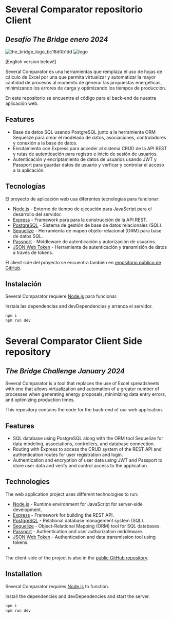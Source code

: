 # Several Comparator repositorio Client
## _Desafío The Bridge enero 2024_
![the_bridge_logo_bc18d0b1dd](https://github.com/Desafio-TheBridge-Grupo3/Fullstack-CLIENT/assets/144235263/83cad58a-e76a-4216-a3df-9650939b80f1)
![logo](https://github.com/Desafio-TheBridge-Grupo3/Fullstack-CLIENT/assets/144235263/31a86c3a-d185-4f87-a59c-b670e67f8458)


[English version below!]

Several Comparator es una herramientas que remplaza el uso de hojas de cálculo de Excel por una que permita virtualizar y automatizar la mayor cantidad de procesos al momento de generar las propuestas energéticas, minimizando los errores de carga y optimizando los tiempos de producción.

En este repositorio se encuentra el código para el back-end de nuestra aplicación web. 

## Features

- Base de datos SQL usando PostgreSQL junto a la herramienta ORM Sequelize para crear el modelado de datos, asociaciones, controladores y conexión a la base de datos.
- Enrutamiento con Express para acceder al sistema CRUD de la API REST y rutas de autenticación para registro e inicio de sesión de usuarios.
- Autenticación y encriptamiento de datos de usuarios usando JWT y Passport para guardar datos de usuario y verficar y controlar el acceso a la aplicación.

## Tecnologías

El proyecto de aplicación web usa diferentes tecnologías para funcionar:

- [Node.js](https://nodejs.org/en) - Entorno de tiempo de ejecución para JavaScript para el desarrollo del servidor. 
- [Express](https://expressjs.com/) - Framework para para la construcción de la API REST.
- [PostgreSQL](https://www.postgresql.org/) - Sistema de gestión de base de datos relacionales (SQL).
- [Sequelize](https://sequelize.org/) - Herramienta de mapeo objeto-relacional (ORM) para base de datos SQL.
- [Passport](https://www.passportjs.org/) - Middleware de autenticación y autorización de usuarios.
- [JSON Web Token](https://jwt.io/) - Herramienta de autenticación y transmisión de datos a través de tokens.

El client side del proyecto se encuentra también en [repositorio público de GitHub]([https://github.com/Desafio-TheBridge-Grupo3/Fullstack-CLIENT).

## Instalación

Several Comparator requiere [Node.js](https://nodejs.org/) para funcionar.

Instala las dependencias and devDependencies y arranca el servidor.

```sh
npm i
npm run dev
```

# Several Comparator Client Side repository
## _The Bridge Challenge January 2024_

Several Comparator is a tool that replaces the use of Excel spreadsheets with one that allows virtualization and automation of a greater number of processes when generating energy proposals, minimizing data entry errors, and optimizing production times.

This repository contains the code for the back-end of our web application.

## Features

- SQL database using PostgreSQL along with the ORM tool Sequelize for data modeling, associations, controllers, and database connection.
- Routing with Express to access the CRUD system of the REST API and authentication routes for user registration and login.
- Authentication and encryption of user data using JWT and Passport to store user data and verify and control access to the application.

## Technologies

The web application project uses different technologies to run:

- [Node.js](https://nodejs.org/en) - Runtime environment for JavaScript for server-side development. 
- [Express](https://expressjs.com/) - Framework for building the REST API.
- [PostgreSQL](https://www.postgresql.org/) - Relational database management system (SQL).
- [Sequelize](https://sequelize.org/) - Object-Relational Mapping (ORM) tool for SQL databases.
- [Passport](https://www.passportjs.org/) - Authentication and user authorization middleware.
- [JSON Web Token](https://jwt.io/) - Authentication and data transmission tool using tokens.
- 
The client-side of the project is also in the [public GitHub repository]([https://github.com/Desafio-TheBridge-Grupo3/Fullstack-CLIENT).

## Installation

Several Comparator requires [Node.js](https://nodejs.org/) to function.

Install the dependencies and devDependencies and start the server.

```sh
npm i
npm run dev
```
